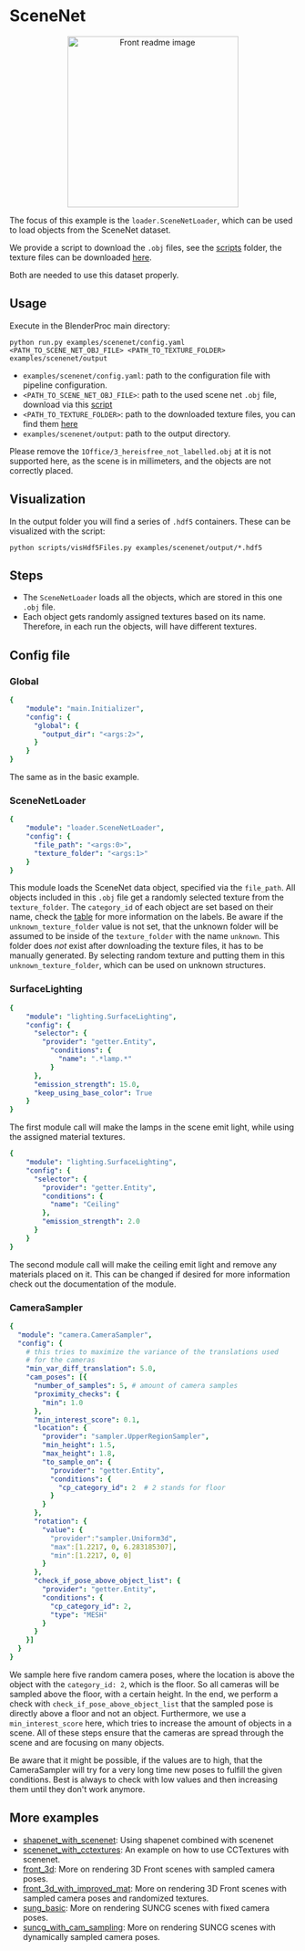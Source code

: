 # SceneNet 

<p align="center">
<img src="rendering.jpg" alt="Front readme image" width=300>
</p>

The focus of this example is the `loader.SceneNetLoader`, which can be used to load objects from the SceneNet dataset.

We provide a script to download the `.obj` files, see the [scripts](../../scripts/) folder, the texture files can be downloaded [here](http://tinyurl.com/zpc9ppb).

Both are needed to use this dataset properly.

## Usage

Execute in the BlenderProc main directory:

```
python run.py examples/scenenet/config.yaml <PATH_TO_SCENE_NET_OBJ_FILE> <PATH_TO_TEXTURE_FOLDER> examples/scenenet/output
``` 

* `examples/scenenet/config.yaml`: path to the configuration file with pipeline configuration.
* `<PATH_TO_SCENE_NET_OBJ_FILE>`: path to the used scene net `.obj` file, download via this [script](../../scripts/download_scenenet.py)
* `<PATH_TO_TEXTURE_FOLDER>`: path to the downloaded texture files, you can find them [here](http://tinyurl.com/zpc9ppb)
* `examples/scenenet/output`: path to the output directory.

Please remove the `1Office/3_hereisfree_not_labelled.obj` at it is not supported here, as the scene is in millimeters, and the objects are not correctly placed.

## Visualization

In the output folder you will find a series of `.hdf5` containers. These can be visualized with the script:

```
python scripts/visHdf5Files.py examples/scenenet/output/*.hdf5
``` 

## Steps

* The `SceneNetLoader` loads all the objects, which are stored in this one `.obj` file. 
* Each object gets randomly assigned textures based on its name. Therefore, in each run the objects, will have different textures.
 
## Config file

### Global

```yaml
{
    "module": "main.Initializer",
    "config": {
      "global": {
        "output_dir": "<args:2>",
      }
    }
}
```

The same as in the basic example.

### SceneNetLoader 

```yaml
{
    "module": "loader.SceneNetLoader",
    "config": {
      "file_path": "<args:0>",
      "texture_folder": "<args:1>"
    }
}
```

This module loads the SceneNet data object, specified via the `file_path`. 
All objects included in this `.obj` file get a randomly selected texture from the `texture_folder`.
The `category_id` of each object are set based on their name, check the [table](../../resources/id_mappings/nyu_idset.csv) for more information on the labels.
Be aware if the `unknown_texture_folder` value is not set, that the unknown folder will be assumed to be inside of the `texture_folder` with the name `unknown`.
This folder does *not* exist after downloading the texture files, it has to be manually generated. 
By selecting random texture and putting them in this `unknown_texture_folder`, which can be used on unknown structures.

### SurfaceLighting

```yaml
{
    "module": "lighting.SurfaceLighting",
    "config": {
      "selector": {
        "provider": "getter.Entity",
          "conditions": {
            "name": ".*lamp.*"
          }
      },
      "emission_strength": 15.0,
      "keep_using_base_color": True
    }
}
```

The first module call will make the lamps in the scene emit light, while using the assigned material textures. 

```yaml
{
    "module": "lighting.SurfaceLighting",
    "config": {
      "selector": {
        "provider": "getter.Entity",
        "conditions": {
          "name": "Ceiling"
        },
        "emission_strength": 2.0
      }
    }
}
```

The second module call will make the ceiling emit light and remove any materials placed on it.
This can be changed if desired for more information check out the documentation of the module.

### CameraSampler

```yaml
{
  "module": "camera.CameraSampler",
  "config": {
    # this tries to maximize the variance of the translations used 
    # for the cameras
    "min_var_diff_translation": 5.0,
    "cam_poses": [{
      "number_of_samples": 5, # amount of camera samples
      "proximity_checks": {
        "min": 1.0
      },
      "min_interest_score": 0.1, 
      "location": {
        "provider": "sampler.UpperRegionSampler",
        "min_height": 1.5,
        "max_height": 1.8,
        "to_sample_on": {
          "provider": "getter.Entity",
          "conditions": {
            "cp_category_id": 2  # 2 stands for floor
          }
        }
      },
      "rotation": {
        "value": {
          "provider":"sampler.Uniform3d",
          "max":[1.2217, 0, 6.283185307],
          "min":[1.2217, 0, 0]
        }
      },
      "check_if_pose_above_object_list": {
        "provider": "getter.Entity",
        "conditions": {
          "cp_category_id": 2,
          "type": "MESH"
        }
      }
    }]
  }
}
```

We sample here five random camera poses, where the location is above the object with the `category_id: 2`, which is the floor.
So all cameras will be sampled above the floor, with a certain height.
In the end, we perform a check with `check_if_pose_above_object_list` that the sampled pose is directly above a floor and not an object.
Furthermore, we use a `min_interest_score` here, which tries to increase the amount of objects in a scene. 
All of these steps ensure that the cameras are spread through the scene and are focusing on many objects.

Be aware that it might be possible, if the values are to high, that the CameraSampler will try for a very long time new poses to fulfill the given conditions.
Best is always to check with low values and then increasing them until they don't work anymore.

## More examples

* [shapenet_with_scenenet](../shapenet_with_scenenet): Using shapenet combined with scenenet
* [scenenet_with_cctextures](../scenenet_with_cctextures): An example on how to use CCTextures with scenenet.
* [front_3d](../front_3d): More on rendering 3D Front scenes with sampled camera poses.
* [front_3d_with_improved_mat](../front_3d_with_improved_mat): More on rendering 3D Front scenes with sampled camera poses and randomized textures.
* [sung_basic](../suncg_basic): More on rendering SUNCG scenes with fixed camera poses.
* [suncg_with_cam_sampling](../suncg_with_cam_sampling): More on rendering SUNCG scenes with dynamically sampled camera poses.
